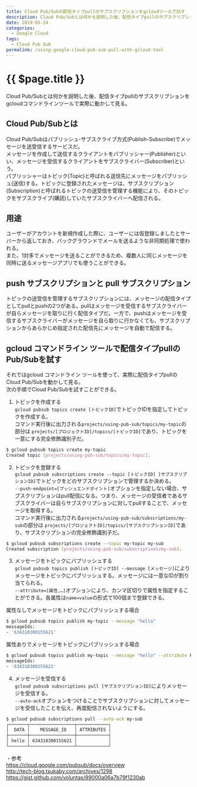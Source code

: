 ```yaml
---
title: Cloud Pub/Subの配信タイプpullのサブスクリプションをgcloudツールで試す
description: Cloud Pub/Subとは何かを説明した後、配信タイプpullのサブスクリプションをgcloudコマンドラインツールで実際に動かして見る
date: 2019-05-24
categories:
  - Google Cloud
tags:
  - Cloud Pub Sub
permalink: /using-google-cloud-pub-sub-pull-with-gcloud-tool
---
```


# {{ $page.title }}

<PostMeta/>

Cloud Pub/Subとは何かを説明した後、配信タイプpullのサブスクリプションをgcloudコマンドラインツールで実際に動かして見る。  

## Cloud Pub/Subとは
Cloud Pub/Subはパブリッシュ-サブスクライブ方式(Publish-Subscribe)でメッセージを送受信するサービスだ。  
メッセージを作成して送信するクライアントをパブリッシャー(Publisher)といい、メッセージを受信するクライアントをサブスクライバー(Subscriber)という。  
パブリッシャーはトピック(Topic)と呼ばれる送信先にメッセージをパブリッシュ(送信)する。トピックに登録されたメッセージは、サブスクリプション(Subscription)と呼ばれるトピックの送受信を管理する機能により、そのトピックをサブスクライブ(購読)していたサブスクライバーへ配信される。  
   
## 用途
ユーザーがアカウントを新規作成した際に、ユーザーには仮登録しましたとサーバーから返しておき、バックグラウンドでメールを送るような非同期処理で使われる。  
また、1対多でメッセージを送ることができるため、複数人に同じメッセージを同時に送るメッセージアプリでも使うことができる。  

## push サブスクリプションと pull サブスクリプション
トピックの送受信を管理するサブスクリプションには、メッセージの配信タイプとしてpullとpushの2つがある。pullはメッセージを受信するサブスクライバーが自らメッセージを取りに行く配信タイプだ。一方で、pushはメッセージを受信するサブスクライバーがメッセージを自ら取りに行かなくても、サブスクリプションからあらかじめ指定された配信先にメッセージを自動で配信する。  

## gcloud コマンドライン ツールで配信タイプpullのPub/Subを試す
それではgcloud コマンドライン ツールを使って、実際に配信タイプpullのCloud Pub/Subを動かして見る。  
次の手順でCloud Pub/Subを試すことができる。  

1. トピックを作成する  
`gcloud pubsub topics create [トピックID]`でトピックIDを指定してトピックを作成する。  
コマンド実行後に出力される`projects/using-pub-sub/topics/my-topic`の部分は
`projects/[プロジェクトID]/topics/[トピックID]`であり、トピックを一意にする完全修飾識別子だ。  

``` sh
$ gcloud pubsub topics create my-topic
Created topic [projects/using-pub-sub/topics/my-topic].
```

2. トピックを登録する  
`gcloud pubsub subscriptions create --topic [トピックID] [サブスクリプションID]`でトピックをどのサブスクリプションで管理するか決める。  
`--push-endpoint=[プッシュエンドポイント]`オプションを指定しない場合、サブスクリプションはpull配信になる。つまり、メッセージの受信者であるサブスクライバーは自らサブスクリプションに対してpullすることで、メッセージを取得する。  
コマンド実行後に出力される`projects/using-pub-sub/subscriptions/my-sub`の部分は
`projects/[プロジェクトID]/topics/[サブスクリプションID]`であり、サブスクリプションの完全修飾識別子だ。  

``` sh
$ gcloud pubsub subscriptions create --topic my-topic my-sub
Created subscription [projects/using-pub-sub/subscriptions/my-sub].
```

3. メッセージをトピックにパブリッシュする  
`gcloud pubsub topics publish [トピックID] --message [メッセージ]`によりメッセージをトピックにパブリッシュする。メッセージには一意なIDが割り当てられる。  
`--attribute=[属性,…]`オプションにより、カンマ区切りで属性を指定することができる。各属性は`name=value`の形式で100個まで登録できる。

属性なしでメッセージをトピックにパブリッシュする場合
``` sh
$ gcloud pubsub topics publish my-topic --message "hello"
messageIds:
- '634318300155621'
```

属性ありでメッセージをトピックにパブリッシュする場合  
``` sh
$ gcloud pubsub topics publish my-topic --message "hello" --attribute KEY1=VAL1
messageIds:
- '634318300155621'
```

4. メッセージを受信する  
`gcloud pubsub subscriptions pull [サブスクリプションID]`によりメッセージを受信する。  
`--auto-ack`オプションをつけることでサブスクリプションに対してメッセージを受信したことを伝え、再度配信されないようにする。  

``` sh
$ gcloud pubsub subscriptions pull --auto-ack my-sub
┌───────┬─────────────────┬────────────┐
│  DATA │    MESSAGE_ID   │ ATTRIBUTES │
├───────┼─────────────────┼────────────┤
│ hello │ 634318300155621 │            │
└───────┴─────────────────┴────────────┘
```

・参考  
https://cloud.google.com/pubsub/docs/overview  
http://tech-blog.tsukaby.com/archives/1298  
https://gist.github.com/voluntas/89000a06a7b79f1230ab  
